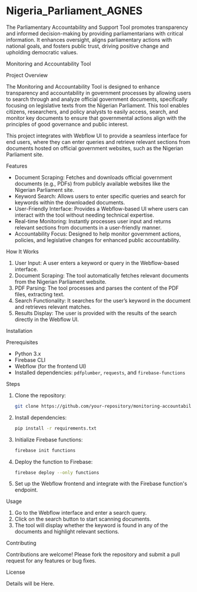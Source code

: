 # Nigeria_Parliament_AGNES
The Parliamentary Accountability and Support Tool promotes transparency and informed decision-making by providing parliamentarians with critical information. It enhances oversight, aligns parliamentary actions with national goals, and fosters public trust, driving positive change and upholding democratic values.


 Monitoring and Accountability Tool

 Project Overview

The Monitoring and Accountability Tool is designed to enhance transparency and accountability in government processes by allowing users to search through and analyze official government documents, specifically focusing on legislative texts from the Nigerian Parliament. This tool enables citizens, researchers, and policy analysts to easily access, search, and monitor key documents to ensure that governmental actions align with the principles of good governance and public interest.

This project integrates with Webflow UI to provide a seamless interface for end users, where they can enter queries and retrieve relevant sections from documents hosted on official government websites, such as the Nigerian Parliament site.

 Features

- Document Scraping: Fetches and downloads official government documents (e.g., PDFs) from publicly available websites like the Nigerian Parliament site.
- Keyword Search: Allows users to enter specific queries and search for keywords within the downloaded documents.
- User-Friendly Interface: Provides a Webflow-based UI where users can interact with the tool without needing technical expertise.
- Real-time Monitoring: Instantly processes user input and returns relevant sections from documents in a user-friendly manner.
- Accountability Focus: Designed to help monitor government actions, policies, and legislative changes for enhanced public accountability.

 How It Works

1. User Input: A user enters a keyword or query in the Webflow-based interface.
2. Document Scraping: The tool automatically fetches relevant documents from the Nigerian Parliament website.
3. PDF Parsing: The tool processes and parses the content of the PDF files, extracting text.
4. Search Functionality: It searches for the user’s keyword in the document and retrieves relevant matches.
5. Results Display: The user is provided with the results of the search directly in the Webflow UI.

 Installation

 Prerequisites

- Python 3.x
- Firebase CLI
- Webflow (for the frontend UI)
- Installed dependencies: `pdfplumber`, `requests`, and `firebase-functions`

 Steps

1. Clone the repository:
   ```bash
   git clone https://github.com/your-repository/monitoring-accountability-tool.git
   ```

2. Install dependencies:
   ```bash
   pip install -r requirements.txt
   ```

3. Initialize Firebase functions:
   ```bash
   firebase init functions
   ```

4. Deploy the function to Firebase:
   ```bash
   firebase deploy --only functions
   ```

5. Set up the Webflow frontend and integrate with the Firebase function's endpoint.

 Usage

1. Go to the Webflow interface and enter a search query.
2. Click on the search button to start scanning documents.
3. The tool will display whether the keyword is found in any of the documents and highlight relevant sections.

 Contributing

Contributions are welcome! Please fork the repository and submit a pull request for any features or bug fixes.

 License

Details will be Here.


